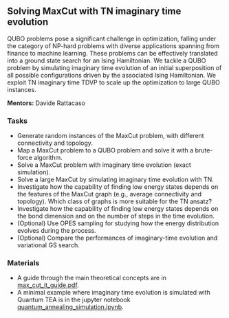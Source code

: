 ## Solving MaxCut with TN imaginary time evolution

QUBO problems pose a significant challenge in optimization, falling under the category of NP-hard problems with diverse applications spanning from finance to machine learning. These problems can be effectively translated into a ground state search for an Ising Hamiltonian. We tackle a QUBO problem by simulating imaginary time evolution of an initial superposition of all possible configurations driven by the associated Ising Hamiltonian. We exploit TN imaginary time TDVP to scale up the optimization to large QUBO instances.

**Mentors:** Davide Rattacaso

### Tasks

- Generate random instances of the MaxCut problem, with different connectivity and topology.
- Map a MaxCut problem to a QUBO problem and solve it with a brute-force algorithm.
- Solve a MaxCut problem with imaginary time evolution (exact simulation).
- Solve a large MaxCut by simulating imaginary time evolution with TN.
- Investigate how the capability of finding low energy states depends on the features of the MaxCut graph (e.g., average connectivity and topology). Which class of graphs is more suitable for the TN ansatz?
- Investigate how the capability of finding low energy states depends on the bond dimension and on the number of steps in the time evolution.
- (Optional) Use OPES sampling for studying how the energy distribution evolves during the process.
- (Optional) Compare the performances of imaginary-time evolution and variational GS search.


### Materials

- A guide through the main theoretical concepts are in [max_cut_it_guide.pdf](max_cut_it_guide.pdf).
- A minimal example where imaginary time evolution is simulated with Quantum TEA is in the jupyter notebook [quantum_annealing_simulation.ipynb](imag_time_simulation.ipynb).

